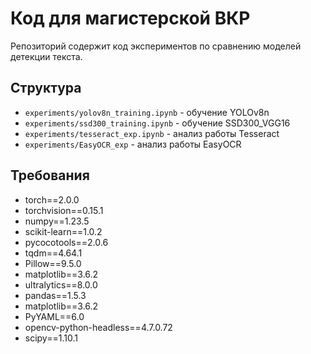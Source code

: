 # Код для магистерской ВКР

Репозиторий содержит код экспериментов по сравнению моделей детекции текста.

## Структура
- `experiments/yolov8n_training.ipynb` - обучение YOLOv8n
- `experiments/ssd300_training.ipynb` - обучение SSD300_VGG16
- `experiments/tesseract_exp.ipynb` - анализ работы Tesseract
- `experiments/EasyOCR_exp` - анализ работы EasyOCR

## Требования
- torch==2.0.0
- torchvision==0.15.1
- numpy==1.23.5
- scikit-learn==1.0.2
- pycocotools==2.0.6
- tqdm==4.64.1
- Pillow==9.5.0
- matplotlib==3.6.2
- ultralytics==8.0.0  
- pandas==1.5.3  
- matplotlib==3.6.2  
- PyYAML==6.0  
- opencv-python-headless==4.7.0.72
- scipy==1.10.1

